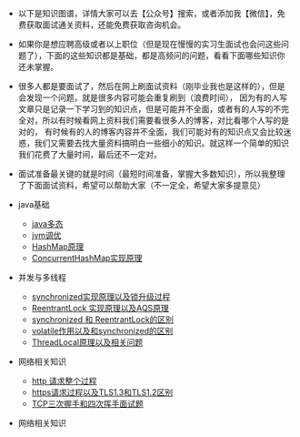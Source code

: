 - 以下是知识图谱，详情大家可以去【公众号】搜索，或者添加我【微信】，免费获取面试通关资料，还能免费获取咨询机会。
- 如果你是想应聘高级或者以上职位（但是现在慢慢的实习生面试也会问这些问题了），下面的这些知识都是基础，都是高频问的问题，看看下面哪些知识你还未掌握。
- 很多人都是要面试了，然后在网上刷面试资料（刚毕业我也是这样的），但是会发现一个问题，就是很多内容可能会重复刷到（浪费时间），
因为有的人写文章只是记录一下学习到的知识点，但是可能并不全面，或者有的人写的不完全对，所以有时候看网上资料我们需要看很多人的博客，对比看哪个人写的是对的，
有时候有的人的博客内容并不全面，我们可能对有的知识点又会比较迷惑，我们又需要去找大量资料搞明白一些细小的知识。就这样一个简单的知识我们花费了大量时间，最后还不一定对。
- 面试准备最关键的就是时间（最短时间准备，掌握大多数知识），所以我整理了下面面试资料，希望可以帮助大家（不一定全，希望大家多提意见）
- java基础
	- [java多态]()
    - [jvm调优]()
	- [HashMap原理]()
	- [ConcurrentHashMap实现原理]()
	
- 并发与多线程
	- [synchronized实现原理以及锁升级过程]()
	- [ReentrantLock 实现原理以及AQS原理]()
	- [synchronized 和 ReentrantLock的区别]()
	- [volatile作用以及和synchronized的区别]()
	- [ThreadLocal原理以及相关问题]()
	
- 网络相关知识
	- [http 请求整个过程]()
	- [https请求过程以及TLS1.3和TLS1.2区别 ]()
	- [TCP三次握手和四次挥手面试题]()
	
- 网络相关知识	
